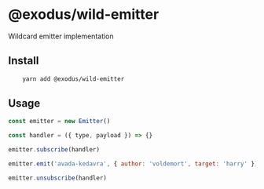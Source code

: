 # @exodus/wild-emitter

Wildcard emitter implementation

## Install

```sh
    yarn add @exodus/wild-emitter
```

## Usage

```js
const emitter = new Emitter()

const handler = ({ type, payload }) => {}

emitter.subscribe(handler)

emitter.emit('avada-kedavra', { author: 'voldemort', target: 'harry' })

emitter.unsubscribe(handler)
```
